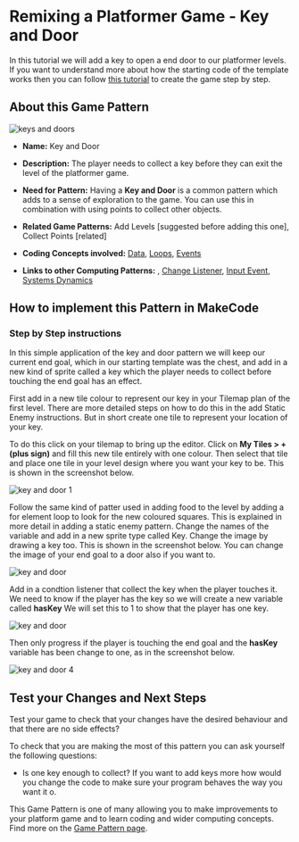 # Remixing a Platformer Game - Key and Door

In this tutorial we will add a key to open a end door to our platformer levels.
If you want to understand more about how the starting code of the template works then you can follow [this tutorial](https://arcade.makecode.com/beta#tutorial:https://github.com/mickfuzz/makecode-platformer-101)
 to create the game step by step.

## About this Game Pattern

![keys and doors](https://raw.githubusercontent.com/mickfuzz/makecode-platformer-101/master/images/patterns/gameSpace_keysDoors.jpg)

* **Name:** Key and Door

* **Description:** The player needs to collect a key before they can exit the level of the platformer game.

* **Need for Pattern:** Having a **Key and Door** is a common pattern which adds to a sense of exploration to the game. You can use this in
combination with using points to collect other objects.

* **Related Game Patterns:** Add Levels [suggested before adding this one], Collect Points [related]

* **Coding Concepts involved:** [Data](learningDimensions#data), [Loops](learningDimensions#loops), [Events](learningDimensions#events)

* **Links to other Computing Patterns:** , [Change Listener](learningDimensions#change-listener), [Input Event](learningDimensions#input-event), [Systems Dynamics](learningDimensions#systems-dynamics)  

## How to implement this Pattern in MakeCode

### Step by Step instructions
In this simple application of the key and door pattern we will keep our current end goal, which in our starting template was the chest,
and add in a new kind of sprite called a key which the player needs to collect before touching the end goal has an effect.

First add in a new tile colour to represent our key in your Tilemap plan of the first level.
There are more detailed steps on how to do this in the add Static Enemy instructions.
But in short create one tile to represent your location of your key.

To do this click on your tilemap to bring up the editor.
Click on  **My Tiles > + (plus sign)** and fill this new tile entirely with one colour.
Then select that tile and place one tile in your level design where you want your key to be.
This is shown in the screenshot below.

![key and door 1 ](https://raw.githubusercontent.com/mickfuzz/makecode-platformer-101/master/images/keyDoor1.png)

Follow the same kind of patter used in adding food to the level by adding a for element loop to look for the
new coloured squares. This is explained in more detail in adding a static enemy pattern.
Change the names of the variable and add in a new sprite type called Key.
Change the image by drawing a key too. This is shown in the screenshot below.
You can change the image of your end goal to a door also if you want to.

![key and door  ](https://raw.githubusercontent.com/mickfuzz/makecode-platformer-101/master/images/keyDoor2.png)

Add in a condtion listener that collect the key when the player touches it. We need to
know if the player has the key so we will create a new variable called **hasKey**
We will set this to 1 to show that the player has one key.

![key and door  ](https://raw.githubusercontent.com/mickfuzz/makecode-platformer-101/master/images/keyDoor3.png)

Then only progress if the player is touching the end goal and the  **hasKey** variable
has been change to one, as in the screenshot below.

![key and door 4 ](https://raw.githubusercontent.com/mickfuzz/makecode-platformer-101/master/images/keyDoor4.png)

## Test your Changes and Next Steps

Test your game to check that your changes have the desired behaviour and that there are no side effects?

To check that you are making the most of this pattern you can ask yourself the following questions:

* Is one key enough to collect? If you want to add keys more how would you change the code to make sure your program behaves the way you want it o.

This Game Pattern is one of many allowing you to make improvements to your platform game and to learn coding and wider computing concepts.
Find more on the [Game Pattern page](gamePatterns.md).
